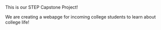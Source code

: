 This is our STEP Capstone Project!

We are creating a webapge for incoming college students to learn about college life!